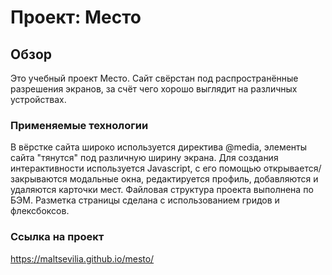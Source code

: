 # Проект: Место

## Обзор

Это учебный проект Место. Сайт свёрстан под распространённые разрешения экранов, за счёт чего хорошо выглядит на различных устройствах.

### Применяемые технологии

В вёрстке сайта широко используется директива @media, элементы сайта "тянутся" под различную ширину экрана. Для создания интерактивности используется Javascript, с его помощью открывается/закрываются модальные окна, редактируется профиль, добавляются и удаляются карточки мест. Файловая структура проекта выполнена по БЭМ. Разметка страницы сделана с использованием гридов и флексбоксов.

### Ссылка на проект

https://maltsevilia.github.io/mesto/
